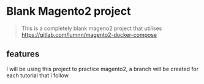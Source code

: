 # Blank Magento2 project

> This is a completely blank mageno2 project that utilises https://gitlab.com/lumnn/magento2-docker-compose 

## features

I will be using this project to practice magento2, a branch will be created for each tutorial that i follow. 